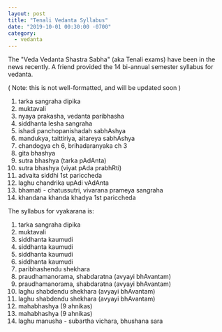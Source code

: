 ```yaml
---
layout: post
title: "Tenali Vedanta Syllabus"
date: "2019-10-01 00:30:00 -0700"
category:
  - vedanta
---
```


The "Veda Vedanta Shastra Sabha" (aka Tenali exams) have been in the news recently. A friend provided the 14 bi-annual semester syllabus for vedanta.  

( Note: this is not well-formatted, and will be updated soon )

1. tarka sangraha dipika
2. muktavali
3. nyaya prakasha, vedanta paribhasha
4. siddhanta lesha sangraha
5. ishadi panchopanishadah sabhAshya
6. mandukya, taittiriya, aitareya sabhAshya
7. chandogya ch 6, brihadaranyaka ch 3
8. gita bhashya
9. sutra bhashya (tarka pAdAnta)
10. sutra bhashya (viyat pAda prabhRti)
11. advaita siddhi 1st pariccheda
12. laghu chandrika upAdi vAdAnta
13. bhamati - chatussutri, vivarana prameya sangraha
14. khandana khanda khadya 1st pariccheda

The syllabus for vyakarana is:

1. tarka sangraha dipika
2. muktavali
3. siddhanta kaumudi
4. siddhanta kaumudi
5. siddhanta kaumudi
6. siddhanta kaumudi
7. paribhashendu shekhara
8. praudhamanorama, shabdaratna (avyayi bhAvantam)
9. praudhamanorama, shabdaratna (avyayi bhAvantam)
10. laghu shabdendu shekhara (avyayi bhAvantam)
11. laghu shabdendu shekhara (avyayi bhAvantam)
12. mahabhashya (9 ahnikas)
13. mahabhashya (9 ahnikas)
14. laghu manusha - subartha vichara, bhushana sara
